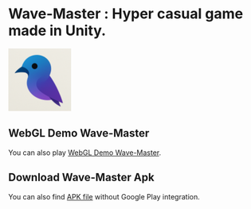 # Wave-Master : Hyper casual game made in Unity. 

<img src="/Logo.png" width="25%" height="25%">

## WebGL Demo Wave-Master

You can also play [WebGL Demo Wave-Master](https://kaushik0822.github.io/wave-master-live.github.io/). 

## Download Wave-Master Apk

You can also find [APK file](https://github.com/Kaushik0822/wave-master/blob/main/DemoApk) without Google Play integration.

